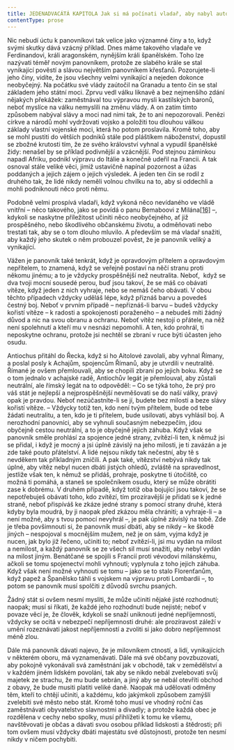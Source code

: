 ```yaml
---
title: JEDENADVACÁTÁ KAPITOLA Jak si má počínati vladař, aby nabyl autority
contentType: prose
---
```


Nic nebudí úctu k panovníkovi tak velice jako významné činy a to, když svými skutky dává vzácný příklad. Dnes máme takového vladaře ve Ferdinandovi, králi aragonském, nynějším králi španělském. Toho lze nazývati téměř novým panovníkem, protože ze slabého krále se stal vynikající pověstí a slávou největším panovníkem křesťanů. Pozorujete-li jeho činy, vidíte, že jsou všechny velmi vynikající a nejeden dokonce neobyčejný. Na počátku své vlády zaútočil na Granadu a tento čin se stal základem jeho státní moci. Zprvu vedl válku liknavě a bez nejmenšího zdání nějakých překážek: zaměstnával tou výpravou mysli kastilských baronů, neboť myslíce na válku nemyslili na změnu vlády. A on zatím tímto způsobem nabýval slávy a moci nad nimi tak, že to ani nepozorovali. Penězi církve a národů mohl vydržovati vojsko a položiti tou dlouhou válkou základy vlastní vojenské moci, která ho potom proslavila. Kromě toho, aby se mohl pustiti do větších podniků stále pod pláštíkem náboženství, dopustil se zbožné krutosti tím, že ze svého království vyhnal a vypudil španělské židy: nenašel by se příklad podivnější a vzácnější. Pod stejnou záminkou napadl Afriku, podnikl výpravu do Itálie a konečně udeřil na Francii. A tak osnoval stále veliké věci, jimiž ustavičně napínal pozornost a úžas poddaných a jejich zájem o jejich výsledek. A jeden ten čin se rodil z druhého tak, že lidé nikdy neměli volnou chvilku na to, aby si oddechli a mohli podniknouti něco proti němu.

Podobně velmi prospívá vladaři, když vykoná něco nevídaného ve vládě vnitřní – něco takového, jako se povídá o panu Bemaboovi z Milána[\[16\]](./resources/undefined) –, kdykoli se naskytne příležitost učiniti něco neobyčejného, ať již prospěšného, nebo škodlivého občanskému životu, a odměňovati nebo trestati tak, aby se o tom dlouho mluvilo. A především se má vladař snažiti, aby každý jeho skutek o něm probouzel pověst, že je panovník veliký a vynikající.

Vážen je panovník také tenkrát, když je opravdovým přítelem a opravdovým nepřítelem, to znamená, když se veřejně postaví na něčí stranu proti někomu jinému; a to je vždycky prospěšnější než neutralita. Neboť,  když se dva tvoji mocní sousedé perou, buď jsou takoví, že se máš co obávati vítěze, když jeden z nich vyhraje, nebo se nemáš čeho obávati. V obou těchto případech vždycky uděláš lépe, když přiznáš barvu a povedeš čestný boj. Neboť v prvním případě – nepřiznáš-li barvu – budeš vždycky kořistí vítěze – k radosti a spokojenosti poraženého – a nebudeš míti žádný důvod a nic na svou obranu a ochranu. Neboť vítěz nestojí o přátele, na něž není spolehnutí a kteří mu v nesnázi nepomohli. A ten, kdo prohrál, ti neposkytne ochranu, protože jsi nechtěl se zbraní v ruce býti účasten jeho osudu.

Antiochus přitáhl do Řecka, když si ho Aitolové zavolali, aby vyhnal Římany, a poslal posly k Achajům, spojencům Římanů, aby je utvrdili v neutralitě. Římané je ovšem přemlouvali, aby se chopili zbraní po jejich boku. Když se o tom jednalo v achajské radě, Antiochův legát je přemlouval, aby zůstali neutrální, ale římský legát na to odpověděl: – Co se týká toho, že prý pro váš stát je nejlepší a nejprospěšnější nevměšovati se do naší války, pravý opak je pravdou. Neboť nezúčastníte-li se jí, budete bez milosti a beze slávy kořistí vítěze. – Vždycky totiž ten, kdo není tvým přítelem, bude od tebe žádati neutralitu, a ten, kdo je ti přítelem, bude usilovati, abys vyhlásil boj. A nerozhodní panovníci, aby se vyhnuli současným nebezpečím, jdou obyčejně cestou neutrální, a to je obyčejně jejich záhuba. Když však se panovník směle prohlásí za spojence jedné strany, zvítězí-li ten, k němuž jsi se přidal, i když je mocný a jsi úplně závislý na jeho milosti, je ti zavázán a je zde také pouto přátelství. A lidé nejsou nikdy tak nečestní, aby tě s nevděkem tak příkladným zničili. A pak také, vítězství nebývá nikdy tak úplné, aby vítěz nebyl nucen dbáti jistých ohledů, zvláště na spravedlnost, jestliže však ten, k němuž se přidáš, prohraje, poskytne ti útočiště, co možná ti pomáhá, a staneš se společníkem osudu, který se může obrátiti zase k dobrému. V druhém případě, když totiž oba bojující jsou takoví, že se nepotřebuješ obávati toho, kdo zvítězí, tím prozíravější je přidati se k jedné straně, neboť přispíváš ke zkáze jedné strany s pomocí strany druhé, která kdyby byla moudrá, by ji naopak před zkázou měla chrániti; a vyhraje-li – a není možné, aby s tvou pomocí nevyhrál –, je pak úplně závislý na tobě. Zde je třeba povšimnouti si, že panovník musí dbáti, aby se nikdy – ke škodě jiných – nespojoval s mocnějším mužem, než je on sám, vyjma když je nucen, jak bylo již řečeno, učiniti to; neboť zvítězí-li, jsi mu vydán na milost a nemilost, a každý panovník se ze všech sil musí snažiti, aby nebyl vydán na milost jiným. Benátčané se spojili s Francií proti vévodovi milánskému, ačkoli se tomu spojenectví mohli vyhnouti; vyplynula z toho jejich záhuba. Když však není možné vyhnouti se tomu – jako se to stalo Florenťanům, když papež a Španělsko táhli s vojskem na výpravu proti Lombardii –, to potom se panovník musí spolčiti z důvodů svrchu psaných.

Žádný stát si ovšem nesmí mysliti, že může učiniti nějaké jisté rozhodnutí; naopak; musí si říkati, že každé jeho rozhodnutí bude nejisté; neboť v povaze věcí je, že člověk, kdykoli se snaží uniknouti jedné nepříjemnosti, vždycky se ocitá v nebezpečí nepříjemnosti druhé: ale prozíravost záleží v umění rozeznávati jakost nepříjemností a zvoliti si jako dobro nepříjemnost méně zlou.

Dále má panovník dávati najevo, že je milovníkem ctností, a lidí, vynikajících v některém oboru, má vyznamenávati. Dále má své občany povzbuzovati, aby pokojně vykonávali svá zaměstnání jak v obchodě, tak v zemědělství a v každém jiném lidském povolání, tak aby se nikdo nebál zvelebovati svůj majetek ze strachu, že mu bude sebrán, a jiný aby se nebál otevříti obchod z obavy, že bude musiti platiti veliké daně. Naopak má udělovati odměny těm, kteří to chtějí učiniti, a každému, kdo jakýmkoli způsobem zamýšlí zvelebiti své město nebo stát. Kromě toho musí ve vhodný roční čas zaměstnávati obyvatelstvo slavnostmi a divadly; a protože každá obec je rozdělena v cechy nebo spolky, musí přihlížeti k tomu ke všemu, navštěvovati je občas a dávati svou osobou příklad lidskosti a štědrosti; při tom ovšem musí vždycky dbáti majestátu své důstojnosti, protože ten nesmí nikdy v ničem pochybiti.
